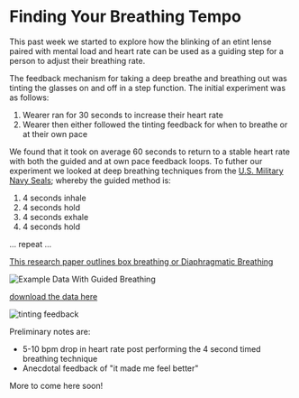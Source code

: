 # Finding Your Breathing Tempo

This past week we started to explore how the blinking of an etint lense paired with mental load and heart rate can be used as a guiding step for a person to adjust their breathing rate.

The feedback mechanism for taking a deep breathe and breathing out was tinting the glasses on and off in a step function. The initial experiment was as follows:

1. Wearer ran for 30 seconds to increase their heart rate
2. Wearer then either followed the tinting feedback for when to breathe or at their own pace

We found that it took on average 60 seconds to return to a stable heart rate with both the guided and at own pace feedback loops. To futher our experiment we looked at deep breathing techniques from the [U.S. Military Navy Seals](https://www.med.navy.mil/sites/nmcphc/Documents/health-promotion-wellness/psychological-emotional-wellbeing/Combat-Tactical-Breathing.pdf); whereby the guided method is:

1. 4 seconds inhale 
2. 4 seconds hold
3. 4 seconds exhale 
4. 4 seconds hold

... repeat ...

[This research paper outlines box breathing or Diaphragmatic Breathing](https://www.ncbi.nlm.nih.gov/pmc/articles/PMC3139518/)

![Example Data With Guided Breathing](https://cdn.shopify.com/s/files/1/0304/7905/7027/files/exampledataset.png?v=1590689506)

[download the data here](https://docs.google.com/spreadsheets/d/1b_weB9dAVtj-P6SVixAp9HRI6phoo1FRyWxRXIKpO5c/edit?usp=sharing)

![tinting feedback](https://cdn.shopify.com/s/files/1/0304/7905/7027/files/inhaletint.gif?v=1590697608)

Preliminary notes are:
- 5-10 bpm drop in heart rate post performing the 4 second timed breathing technique
- Anecdotal feedback of "it made me feel better"

More to come here soon!